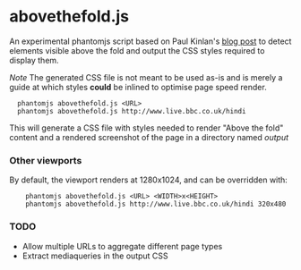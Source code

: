 abovethefold.js
===============

An experimental phantomjs script based on Paul Kinlan's [blog post](http://paul.kinlan.me/detecting-critical-above-the-fold-css/) to detect elements visible above the fold and output the CSS styles required to display them.

*Note* The generated CSS file is not meant to be used as-is and is merely a guide at which styles **could** be inlined to optimise page speed render.

```
  phantomjs abovethefold.js <URL>
  phantomjs abovethefold.js http://www.live.bbc.co.uk/hindi
```

This will generate a CSS file with styles needed to render "Above the fold" content and a rendered screenshot of the page in a directory named *output*

### Other viewports

By default, the viewport renders at 1280x1024, and can be overridden with: 

```
    phantomjs abovethefold.js <URL> <WIDTH>x<HEIGHT>
    phantomjs abovethefold.js http://www.live.bbc.co.uk/hindi 320x480
```

### TODO
- Allow multiple URLs to aggregate different page types
- Extract mediaqueries in the output CSS
